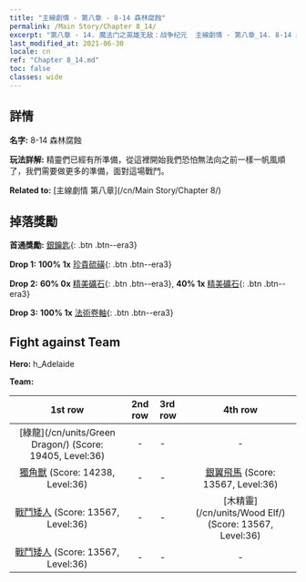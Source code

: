 ```yaml
---
title: "主線劇情 - 第八章 - 8-14 森林腐蝕"
permalink: /Main Story/Chapter 8_14/
excerpt: "第八章 - 14. 魔法门之英雄无敌：战争纪元  主線劇情 - 第八章_14. 8-14 森林腐蝕"
last_modified_at: 2021-06-30
locale: cn
ref: "Chapter 8_14.md"
toc: false
classes: wide
---
```


## 詳情

 **名字:** 8-14 森林腐蝕

 **玩法詳解:** 精靈們已經有所準備，從這裡開始我們恐怕無法向之前一樣一帆風順了，我們需要做更多的準備，面對這場戰鬥。

 **Related to:** [主線劇情 第八章](/cn/Main Story/Chapter 8/)

## 掉落獎勵

 **首通獎勵:** [銀鑰匙](/cn/Items/con_693/){: .btn .btn--era3}

 **Drop 1:** **100% 1x** [珍貴硫磺](/cn/Items/mat_29/){: .btn .btn--era3}

 **Drop 2:** **60% 0x** [精美礦石](/cn/Items/mat_19/){: .btn .btn--era3}, **40% 1x** [精美礦石](/cn/Items/mat_19/){: .btn .btn--era3}

 **Drop 3:** **100% 1x** [法術卷軸](/cn/Items/con_694/){: .btn .btn--era3}


## Fight against Team
 **Hero:** h_Adelaide

 **Team:**


  | 1st row | 2nd row | 3rd row | 4th row |
  |:----:|:----:|:----|:----:|
  | [綠龍](/cn/units/Green Dragon/) (Score: 19405, Level:36)  | - | - | - |
  | [獨角獸](/cn/units/Unicorn/) (Score: 14238, Level:36)  | - | - | [銀翼飛馬](/cn/units/Pegasus/) (Score: 13567, Level:36)  |
  | [戰鬥矮人](/cn/units/Dwarf/) (Score: 13567, Level:36)  | - | - | [木精靈](/cn/units/Wood Elf/) (Score: 13567, Level:36)  |
  | [戰鬥矮人](/cn/units/Dwarf/) (Score: 13567, Level:36)  | - | - | - |


